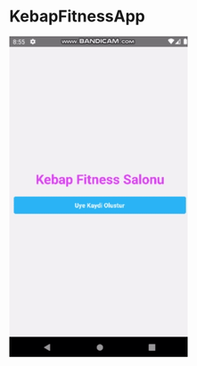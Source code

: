 # KebapFitnessApp

![Uygulama Tanitimi](https://github.com/furknckmk/KebapFitnessApp/blob/master/2.gif?raw=true)
